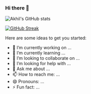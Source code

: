 ### Hi there 👋

![Akhil's GitHub stats](https://github-readme-stats.vercel.app/api?username=akhil-deshneni&show_icons=true&theme=transparent)

[![GitHub Streak](https://github-readme-streak-stats.herokuapp.com?user=akhil-deshneni&theme=nightowl)](https://git.io/streak-stats)
<!--
**akhil-deshneni/akhil-deshneni** is a ✨ _special_ ✨ repository because its `README.md` (this file) appears on your GitHub profile. -->

Here are some ideas to get you started:

- 🔭 I’m currently working on ...
- 🌱 I’m currently learning ...
- 👯 I’m looking to collaborate on ...
- 🤔 I’m looking for help with ...
- 💬 Ask me about ...
- 📫 How to reach me: ...
- 😄 Pronouns: ...
- ⚡ Fun fact: ...
